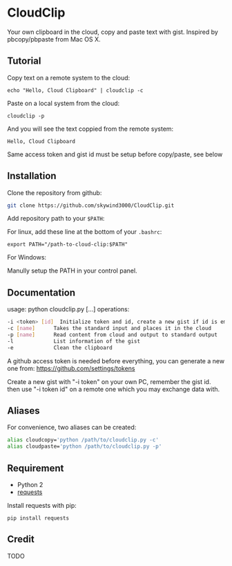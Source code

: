 # CloudClip

Your own clipboard in the cloud, copy and paste text with gist. Inspired by pbcopy/pbpaste from Mac OS X.

## Tutorial

Copy text on a remote system to the cloud:

    echo "Hello, Cloud Clipboard" | cloudclip -c

Paste on a local system from the cloud:

    cloudclip -p

And you will see the text coppied from the remote system:

    Hello, Cloud Clipboard

Same access token and gist id must be setup before copy/paste, see below


## Installation

Clone the repository from github:

```bash
git clone https://github.com/skywind3000/CloudClip.git
```

Add repository path to your `$PATH`:

For linux, add these line at the bottom of your `.bashrc`:

    export PATH="/path-to-cloud-clip:$PATH"

For Windows:

Manully setup the PATH in your control panel. 

## Documentation

usage: python cloudclip.py <operation> [...]
operations:

```bash
-i <token> [id]  Initialize token and id, create a new gist if id is empty
-c [name]      Takes the standard input and places it in the cloud
-p [name]      Read content from cloud and output to standard output
-l             List information of the gist
-e             Clean the clipboard
```

A github access token is needed before everything, you can generate a new one from: https://github.com/settings/tokens

Create a new gist with "-i token" on your own PC, remember the gist id. then use "-i token id" on a remote one which you may exchange data with.

## Aliases

For convenience, two aliases can be created:

```bash
alias cloudcopy='python /path/to/cloudclip.py -c'
alias cloudpaste='python /path/to/cloudclip.py -p'
```

## Requirement

* Python 2
* [requests](http://www.python-requests.org/en/master/)

Install requests with pip:

    pip install requests

## Credit

TODO
